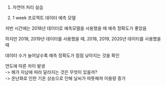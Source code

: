1. 자연어 처리 실습  

2. 1 week 프로젝트 데이터 예측 모델  

저번 시간에는 2018년 데이터로 예측모델을 사용했을 때 예측 정확도가 좋았음  

하지만 2018, 2019년 데이터를 사용했을 때, 2018, 2019, 2020년 데이터를 사용했을 때  

데이터 수가 늘어날수록 예측 정확도가 점점 낮아지는 것을 확인  


연도에 따른 차이 발생  
-> 해가 지남에 따라 달라지는 것은 무엇이 있을까?  
-> 온난화로 인한 기온 상승으로 인해 날씨가 따뜻해져 이용량 증가
